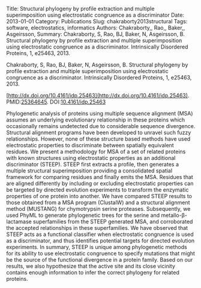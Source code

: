 Title: Structural phylogeny by profile extraction and multiple superimposition using electrostatic congruence as a discriminator
Date: 2013-01-01
Category: Publications
Slug: chakraborty2013structural
Tags: software, electrostatics, informatics
Authors: Chakraborty,, Rao,, Baker,, Asgeirsson,
Summary: Chakraborty, S, Rao, BJ, Baker, N, Asgeirsson, B. Structural phylogeny by profile extraction and multiple superimposition using electrostatic congruence as a discriminator. Intrinsically Disordered Proteins, 1, e25463, 2013. 

Chakraborty, S, Rao, BJ, Baker, N, Asgeirsson, B. Structural phylogeny by profile extraction and multiple superimposition using electrostatic congruence as a discriminator. Intrinsically Disordered Proteins, 1, e25463, 2013. 

[http://dx.doi.org/10.4161/idp.25463](http://dx.doi.org/10.4161/idp.25463). PMID:[25364645](http://www.ncbi.nlm.nih.gov/pubmed/25364645). DOI:[10.4161/idp.25463](http://dx.doi.org/10.4161/idp.25463)

Phylogenetic analysis of proteins using multiple sequence alignment (MSA) assumes an underlying evolutionary relationship in these proteins which occasionally remains undetected due to considerable sequence divergence. Structural alignment programs have been developed to unravel such fuzzy relationships. However, none of these structure based methods have used electrostatic properties to discriminate between spatially equivalent residues. We present a methodology for MSA of a set of related proteins with known structures using electrostatic properties as an additional discriminator (STEEP). STEEP first extracts a profile, then generates a multiple structural superimposition providing a consolidated spatial framework for comparing residues and finally emits the MSA. Residues that are aligned differently by including or excluding electrostatic properties can be targeted by directed evolution experiments to transform the enzymatic properties of one protein into another. We have compared STEEP results to those obtained from a MSA program (ClustalW) and a structural alignment method (MUSTANG) for chymotrypsin serine proteases. Subsequently, we used PhyML to generate phylogenetic trees for the serine and metallo-β-lactamase superfamilies from the STEEP generated MSA, and corroborated the accepted relationships in these superfamilies. We have observed that STEEP acts as a functional classifier when electrostatic congruence is used as a discriminator, and thus identifies potential targets for directed evolution experiments. In summary, STEEP is unique among phylogenetic methods for its ability to use electrostatic congruence to specify mutations that might be the source of the functional divergence in a protein family. Based on our results, we also hypothesize that the active site and its close vicinity contains enough information to infer the correct phylogeny for related proteins.
